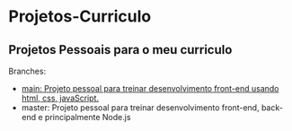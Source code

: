<h1>Projetos-Curriculo</h1>
<h2>Projetos Pessoais para o meu curriculo</h2>

<p>Branches:
<ul>
  <li><a href="https://github.com/gustavo2207/Projetos-Curriculo/tree/main">main: Projeto pessoal para treinar desenvolvimento front-end usando html, css, javaScript.</a></li>
  <li>master: Projeto pessoal para treinar desenvolvimento front-end, back-end e principalmente Node.js</li>
</ul>
</p>
